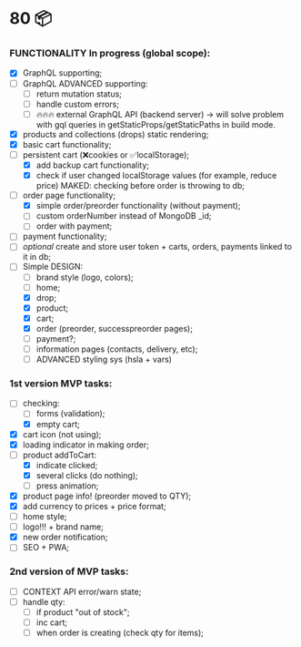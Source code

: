 # 80 📦

### FUNCTIONALITY In progress (global scope):

- [x] GraphQL supporting;
- [ ] GraphQL ADVANCED supporting:
  - [ ] return mutation status;
  - [ ] handle custom errors;
  - [ ] 🔥🔥🔥 external GraphQL API (backend server) -> will solve problem with gql queries in getStaticProps/getStaticPaths in build mode.
- [x] products and collections (drops) static rendering;
- [x] basic cart functionality;
- [ ] persistent cart (❌cookies or ✅localStorage);
  - [x] add backup cart functionality;
  - [x] check if user changed localStorage values (for example, reduce price) MAKED: checking before order is throwing to db;
- [ ] order page functionality;
  - [x] simple order/preorder functionality (without payment);
  - [ ] custom orderNumber instead of MongoDB _id;
  - [ ] order with payment;
- [ ] payment functionality;
- [ ] *optional* create and store user token + carts, orders, payments linked to it in db;
- [ ] Simple DESIGN:
  - [ ] brand style (logo, colors);
  - [ ] home;
  - [x] drop;
  - [x] product;
  - [x] cart;
  - [x] order (preorder, successpreorder pages);
  - [ ] payment?;
  - [ ] information pages (contacts, delivery, etc);
  - [ ] ADVANCED styling sys (hsla + vars)

### 1st version MVP tasks:
- [ ] checking:
  - [ ] forms (validation);
  - [x] empty cart;
- [x] cart icon (not using);
- [x] loading indicator in making order;
- [ ] product addToCart:
  - [x] indicate clicked;
  - [x] several clicks (do nothing);
  - [ ] press animation;
- [x] product page info! (preorder moved to QTY);
- [x] add currency to prices + price format;
- [ ] home style;
- [ ] logo!!! + brand name;
- [x] new order notification;
- [ ] SEO + PWA;

### 2nd version of MVP tasks:
- [ ] CONTEXT API error/warn state;
- [ ] handle qty:
  - [ ] if product "out of stock";
  - [ ] inc cart;
  - [ ] when order is creating (check qty for items);